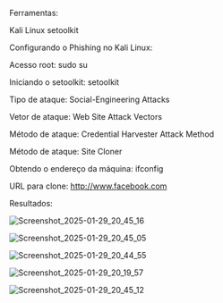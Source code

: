 Ferramentas:

Kali Linux
setoolkit



Configurando o Phishing no Kali Linux:

Acesso root: sudo su

Iniciando o setoolkit: setoolkit

Tipo de ataque: Social-Engineering Attacks

Vetor de ataque: Web Site Attack Vectors

Método de ataque: Credential Harvester Attack Method 

Método de ataque: Site Cloner

Obtendo o endereço da máquina: ifconfig

URL para clone: http://www.facebook.com

Resultados:


![Screenshot_2025-01-29_20_45_16](https://github.com/user-attachments/assets/d6ec3922-0aa3-496e-89a9-b0ddc44aa19d)

![Screenshot_2025-01-29_20_45_05](https://github.com/user-attachments/assets/c0952687-38cb-4cd9-8cae-303e329bb42d)

![Screenshot_2025-01-29_20_44_55](https://github.com/user-attachments/assets/ffcfb069-7033-4b3d-a65b-6568fd5c432f)

![Screenshot_2025-01-29_20_19_57](https://github.com/user-attachments/assets/b99cf9a7-4e76-42cb-88df-4cdbaae8d542)

![Screenshot_2025-01-29_20_45_12](https://github.com/user-attachments/assets/e9bd5b32-54a6-4d7c-a4e2-3fe52f9544e3)
